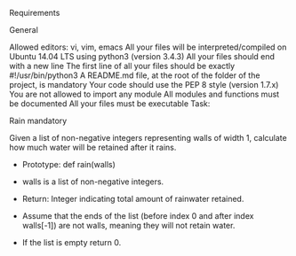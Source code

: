 Requirements

General

Allowed editors: vi, vim, emacs
All your files will be interpreted/compiled on Ubuntu 14.04 LTS using python3 (version 3.4.3)
All your files should end with a new line
The first line of all your files should be exactly #!/usr/bin/python3
A README.md file, at the root of the folder of the project, is mandatory
Your code should use the PEP 8 style (version 1.7.x)
You are not allowed to import any module
All modules and functions must be documented
All your files must be executable
Task:

Rain
mandatory

Given a list of non-negative integers representing walls of width 1, calculate how much water will be retained after it rains.

- Prototype: def rain(walls)

- walls is a list of non-negative integers.

- Return: Integer indicating total amount of rainwater retained.

- Assume that the ends of the list (before index 0 and after index walls[-1]) are not walls, meaning they will not retain water.

- If the list is empty return 0.
